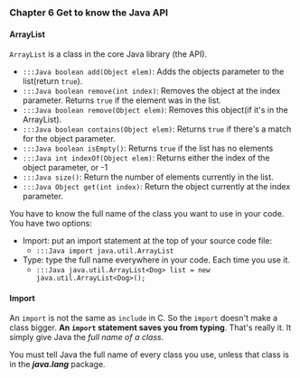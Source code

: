 ### **Chapter 6 Get to know the Java API**
#### ArrayList
`ArrayList` is a class in the core Java library (the API).

*  `:::Java boolean add(Object elem)`: Adds the objects parameter to the list(return `true`).
*  `:::Java boolean remove(int index)`: Removes the object at the index parameter. Returns `true` if the element was in the list.
*  `:::Java boolean remove(Object elem)`: Removes this object(if it's in the ArrayList).
*  `:::Java boolean contains(Object elem)`: Returns `true` if there's a match for the object parameter.
*  `:::Java boolean isEmpty()`: Returns `true` if the list has no elements
*  `:::Java int indexOf(Object elem)`: Returns either the index of the object parameter, or -1
*  `:::Java size()`: Return the number of elements currently in the list.
*  `:::Java Object get(int index)`: Return the object currently at the index parameter.


You have to know the full name of the class you want to use in your code. You have two options:

* Import: put an import statement at the top of your source code file:
    * `:::Java import java.util.ArrayList`
* Type: type the full name everywhere in your code. Each time you use it.
    * `:::Java java.util.ArrayList<Dog> list = new java.util.ArrayList<Dog>();`

#### Import

An `import` is not the same as `include` in C. So the `import` doesn't make a class bigger. **An `import` statement saves you from typing**. That's really it. It simply give Java the *full name of a class*.

You must tell Java the full name of every class you use, unless that class is in the ***java.lang*** package.